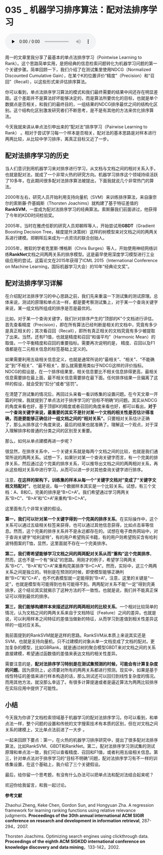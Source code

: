 # 035 _ 机器学习排序算法：配对法排序学习

<audio id="audio" title="035 | 机器学习排序算法：配对法排序学习" controls="" preload="none"><source id="mp3" src="https://static001.geekbang.org/resource/audio/49/07/4992c44bb60f82007b29cf5f0ac15a07.mp3"></audio>

周一的文章里我分享了最基本的单点法排序学习（Pointwise Learning to Rank）。这个思路简单实用，是把经典的信息检索问题转化为机器学习问题的第一个关键步骤。简单回顾一下，我们介绍了在测试集里使用NDCG（Normalized Discounted Cumulative Gain），在某个K的位置评价“精度”（Precision）和“召回”（Recall），以这些形式来评估排序算法。

你可以看到，单点法排序学习算法的模式和我们最终需要的结果中间还存在明显差距。这个差距并不是算法好坏能够决定的，而是算法所要优化的目标，也就是单个数据点是否相关，和我们的最终目的，一组结果的NDCG排序最优之间的结构化区别。这个结构化区别激发研究者们不断思考，是不是有其他的方法来优化排序算法。

今天我就来讲从单点法引申出来的“配对法”排序学习（Pairwise Learning to Rank） 。相对于尝试学习每一个样本是否相关，配对法的基本思路是对样本进行两两比较，从比较中学习排序，离真正目标又近了一步。

## 配对法排序学习的历史

当人们意识到用机器学习来对排序进行学习，从文档与文档之间的相对关系入手，也就是配对法，就成了一个非常火热的研究方向。机器学习排序这个领域持续活跃了10多年，在此期间很多配对法排序算法被提出，下面我就说几个非常热门的算法。

2000年左右，研究人员开始利用支持向量机（SVM）来训练排序算法，来自康奈尔的索斯藤·乔基姆斯（Thorsten Joachims）就构建了基于特征差值的**RankSVM**，一度成为配对法排序学习的经典算法。索斯藤我们前面讲过，他获得了今年的KDD时间检验奖。

2005年，当时在雅虎任职的研究人员郑朝晖等人，开始尝试用**GBDT**（Gradient Boosting Decision Tree，梯度提升决策树）这样的树模型来对文档之间的两两关系进行建模。郑朝晖后来成为一点资讯的联合创始人。

2005年，微软的学者克里斯·博格斯（Chris Burges）等人，开始使用神经网络训练**RankNet**文档之间两两关系的排序模型。这是最早使用深度学习模型进行工业级应用的尝试。这篇论文在2015年获得了ICML 2015（International Conference on Machine Learning，国际机器学习大会）的10年“经典论文奖”。

## 配对法排序学习详解

在介绍配对法排序学习的中心思路之前，我们先来重温一下测试集的测试原理。总体来说，测试的原理和单点法一样，都是要考察测试集上，对于某一个查询关键字来说，某一组文档所组成的排序是否是最优的。

比如，对于某一个查询关键字，我们针对排序产生的“顶部的K”个文档进行评估，首先查看精度（Precision），即在所有算法已经判断是相关的文档中，究竟有多少是真正相关的；其次看召回（Recall），即所有真正相关的文档究竟有多少被提取了出来。当然，还有F1值，也就是精度和召回“和谐平均”（Harmonic Mean）的取值，一个平衡精度和召回的重要指标。需要再次说明的是， 精度、召回以及F1值都是在二元相关信息的标签基础上定义的。

如果需要利用五级相关信息定义，也就是通常所说的“最相关”、“相关”、“不能确定”到“不相关”、“最不相关”，那么就需要用类似于NDCG这样的评价指标。NDCG的假设是，在一个排序结果里，相关信息要比不相关信息排得更高，最相关信息需要排在最上面，最不相关信息需要排在最下面。任何排序结果一旦偏离了这样的假设，就会受到“扣分”或者“惩罚”。

在清楚了测试集的情况后，再回过头来看一看训练集的设置问题。在今天文章一开篇的时候，我就提到了单点法对于排序学习的“目标不明确”的问题。其实从NDCG的角度来看也好，基于顶部K的精度或者召回的角度来看也好，都可以看出，**对于一个查询关键字来说，最重要的其实不是针对某一个文档的相关性是否估计得准确，而是要能够正确估计一组文档之间的“相对关系”**。只要相对关系估计正确了，那么从排序这个角度来说，最后的结果也就准确了。理解这一个观点，对于深入理解排序和普通的分类之间的区别至关重要。

那么，如何从单点建模再进一步呢？

很显然，在排序关系中，一个关键关系就是每两个文档之间的比较，也就是我们通常所说的两两关系。试想一下，如果针对某一个查询关键字而言，有一个完美的排序关系，然后通过这个完美的排序关系，可以推导出文档之间的两两相对关系，再从这些相对关系中进行学习，从而可以进一步对其他查询关键字进行排序。

注意，**在这样的架构下，训练集的样本从每一个“关键字文档对”变成了“关键字文档文档配对”**。也就是说，每一个数据样本其实是一个比较关系。试想，有三个文档：A、B和C。完美的排序是“B&gt;C&gt;A”。我们希望通过学习两两关系“B&gt;C”、“B&gt;A”和“C&gt;A”来重构“B&gt;C&gt;A”。

这里面有几个非常关键的假设。

**第一，我们可以针对某一个关键字得到一个完美的排序关系**。在实际操作中，这个关系可以通过五级相关标签来获得，也可以通过其他信息获得，比如点击率等信息。然而，这个完美的排序关系并不是永远都存在的。试想在电子商务网站中，对于查询关键字“哈利波特”，有的用户希望购买书籍，有的用户则希望购买含有哈利波特图案的T恤，显然，这里面就不存在一个完美排序。

**第二，我们寄希望能够学习文档之间的两两配对关系从而“重构”这个完美排序**。然而，这也不是一个有“保证”的思路。用刚才的例子，希望学习两两关系“B&gt;C”、“B&gt;A”和“C&gt;A”来重构完美排序“B&gt;C&gt;A”。然而，实际中，这三个两两关系之间是独立的。特别是在预测的时候，即使模型能够正确判断“B&gt;C”和“C&gt;A”，也不代表模型就一定能得到“B&gt;A”。注意，这里的关键是“一定”，也就是模型有可能得到也有可能得不到。两两配对关系不能“一定”得到完美排序，这个结论其实就揭示了这种方法的不一致性。也就是说，我们并不能真正保证可以得到最优的排序。

**第三，我们能够构建样本来描述这样的两两相对的比较关系**。一个相对比较简单的情况，认为文档之间的两两关系来自于文档特征（Feature）之间的差异。也就是说，可以利用样本之间特征的差值当做新的特征，从而学习到差值到相关性差异这样的一组对应关系。

我前面提到的RankSVM就是这样的思路。RankSVM从本质上来说其实还是SVM，也就是支持向量机，只不过建模的对象从单一文档变成了文档的配对。更加复杂的模型，比如GBRank，就是通过树的聚合模型GBDT来对文档之间的关系直接建模，希望通过函数值的差值来表达文档的相关性差异。

需要注意的是，**配对法排序学习特别是在测试集预测的时候，可能会有计算复杂度的问题**。因为原则上，必须要对所有的两两关系都进行预测。现实中，如果是基于线性特征的差值来进行样本构造的话，那么测试还可以回归到线性复杂度的情况。而用其他方法，就没那么幸运了。有很多计算提速或者是逼近算法为两两比较排序在实际应用中提供了可能性。

## 小结

今天我为你讲了文档检索领域基于机器学习的配对法排序学习。你可以看到，和单点法一样，整个问题的设置和传统的文字搜索技术有本质的区别，但在对文档之间关系的建模上，又比单点法前进了一大步 。

一起来回顾下要点：第一，在火热的机器学习排序研究中，提出了很多配对法排序算法，比如RankSVM、GBDT和RankNet。第二，配对法排序学习测试集的测试原理和单点法一致，我们可以查看精度、召回和F1值，或者利用五级相关信息。第三，针对单点法对于排序学习的“目标不明确”问题，配对法排序学习有不一样的训练集设置，在这个基础上，我介绍了三个关键假设。

最后，给你留一个思考题，有没有什么办法可以把单点法和配对法结合起来呢？

欢迎你给我留言，和我一起讨论。

**参考文献**


Zhaohui Zheng, Keke Chen, Gordon Sun, and Hongyuan Zha. A regression framework for learning ranking functions using relative relevance judgments. **Proceedings of the 30th annual international ACM SIGIR conference on research and development in information retrieval**, 287-294，2007.


Thorsten Joachims. Optimizing search engines using clickthrough data. **Proceedings of the eighth ACM SIGKDD international conference on knowledge discovery and data mining**，133-142，2002.



